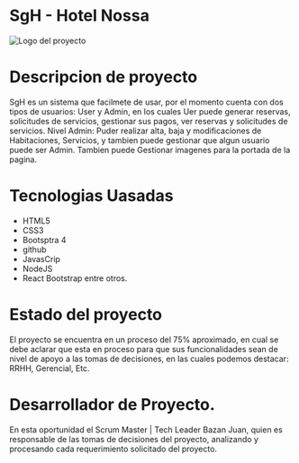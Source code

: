
# SgH - Hotel Nossa

![Logo del proyecto](https://res.cloudinary.com/ddxah5v71/image/upload/w_1000,c_fill,ar_1:1,g_auto,r_max,bo_5px_solid_red,b_rgb:262c35/v1697857361/NOSSA-logo-wh-29_ypzo3j.png)

# Descripcion de proyecto

SgH es un sistema que facilmete de usar, por el momento cuenta con dos tipos de usuarios: User y Admin, en los cuales Uer puede generar reservas, solicitudes de servicios, gestionar sus pagos, ver reservas y solicitudes de servicios. 
Nivel Admin: Puder realizar alta, baja y modificaciones de Habitaciones, Servicios, y tambien puede gestionar que algun usuario puede ser Admin. Tambien puede Gestionar imagenes para la portada de la pagina. 

# Tecnologias Uasadas

* HTML5
* CSS3
* Bootsptra 4
* github
* JavasCrip
* NodeJS
* React Bootstrap
entre otros. 

# Estado del proyecto

El proyecto se encuentra en un proceso del 75% aproximado, en cual se debe aclarar que esta en proceso para que sus funcionalidades sean de nivel de apoyo a las tomas de decisiones, en las cuales podemos destacar: RRHH, Gerencial, Etc. 

# Desarrollador de Proyecto. 

En esta oportunidad el Scrum Master | Tech Leader
Bazan Juan, quien es responsable de las tomas de decisiones del proyecto, analizando y procesando cada requerimiento solicitado del proyecto. 